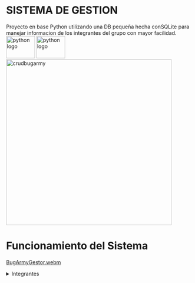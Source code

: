 
# SISTEMA DE GESTION

<div >
Proyecto en base Python utilizando una DB pequeña hecha conSQLite para manejar informacion de los integrantes del grupo con mayor facilidad.
</div>
<div align="">
    <img src="https://cdn.jsdelivr.net/gh/devicons/devicon/icons/python/python-original.svg" height="60" width="78" alt="python logo"  />
    <img src="https://www.vectorlogo.zone/logos/sqlite/sqlite-ar21.svg" height="60" width="78" alt="python logo"  />
</div>
<img width="449" alt="crudbugarmy" src="https://github.com/CodeSystem2022/BugArmy-Tercer-Semestre/assets/79487697/45125b50-7105-48c2-b0d7-accc091f820a">

  # Funcionamiento del Sistema

[BugArmyGestor.webm](https://github.com/Bug-Army/BugArmy-Tercer-Semestre/assets/79487697/f5480ac6-494f-4000-8602-729222007023)
  <p>
  <details align=left>
   <summary float=left>Integrantes</summary> 
   <p>
    
   ```ruby
     public class Integrantes(){
          VelazquezMartin = new Six087(o);
          GervasiFacundo = new FacundoGerv();
          ChavezJesus = new DoctorRemix();
          RodrigoAmoros = new rodrigoamoros();
          RossiIvo = new ivorossi();
          KevinBaez = new KevDev2();
          AgustinPinillos = new pini14();
          LucianoBugarin = new BugaToro();
          SergioMezzabotta = new Artyom();
          GuajardoJose = new chimidevs();
          BenegasCristian = new SlimCb();
     }
   ```
   </p>
   </details>

 

 

